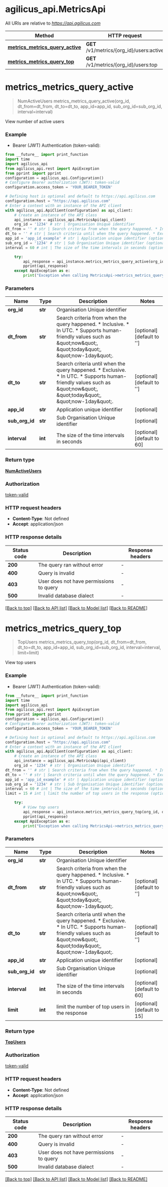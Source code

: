 # agilicus_api.MetricsApi

All URIs are relative to *https://api.agilicus.com*

Method | HTTP request | Description
------------- | ------------- | -------------
[**metrics_metrics_query_active**](MetricsApi.md#metrics_metrics_query_active) | **GET** /v1/metrics/{org_id}/users:active | 
[**metrics_metrics_query_top**](MetricsApi.md#metrics_metrics_query_top) | **GET** /v1/metrics/{org_id}/users:top | View top users


# **metrics_metrics_query_active**
> NumActiveUsers metrics_metrics_query_active(org_id, dt_from=dt_from, dt_to=dt_to, app_id=app_id, sub_org_id=sub_org_id, interval=interval)



View number of active users

### Example

* Bearer (JWT) Authentication (token-valid):
```python
from __future__ import print_function
import time
import agilicus_api
from agilicus_api.rest import ApiException
from pprint import pprint
configuration = agilicus_api.Configuration()
# Configure Bearer authorization (JWT): token-valid
configuration.access_token = 'YOUR_BEARER_TOKEN'

# Defining host is optional and default to https://api.agilicus.com
configuration.host = "https://api.agilicus.com"
# Enter a context with an instance of the API client
with agilicus_api.ApiClient(configuration) as api_client:
    # Create an instance of the API class
    api_instance = agilicus_api.MetricsApi(api_client)
    org_id = '1234' # str | Organisation Unique identifier
dt_from = '' # str | Search criteria from when the query happened. * Inclusive. * In UTC. * Supports human-friendly values such as \"now\", \"today\", \"now-1day\".  (optional) (default to '')
dt_to = '' # str | Search criteria until when the query happened. * Exclusive. * In UTC. * Supports human-friendly values such as \"now\", \"today\", \"now-1day\".  (optional) (default to '')
app_id = 'app_id_example' # str | Application unique identifier (optional)
sub_org_id = '1234' # str | Sub Organisation Unique identifier (optional)
interval = 60 # int | The size of the time intervals in seconds (optional) (default to 60)

    try:
        api_response = api_instance.metrics_metrics_query_active(org_id, dt_from=dt_from, dt_to=dt_to, app_id=app_id, sub_org_id=sub_org_id, interval=interval)
        pprint(api_response)
    except ApiException as e:
        print("Exception when calling MetricsApi->metrics_metrics_query_active: %s\n" % e)
```

### Parameters

Name | Type | Description  | Notes
------------- | ------------- | ------------- | -------------
 **org_id** | **str**| Organisation Unique identifier | 
 **dt_from** | **str**| Search criteria from when the query happened. * Inclusive. * In UTC. * Supports human-friendly values such as \&quot;now\&quot;, \&quot;today\&quot;, \&quot;now-1day\&quot;.  | [optional] [default to &#39;&#39;]
 **dt_to** | **str**| Search criteria until when the query happened. * Exclusive. * In UTC. * Supports human-friendly values such as \&quot;now\&quot;, \&quot;today\&quot;, \&quot;now-1day\&quot;.  | [optional] [default to &#39;&#39;]
 **app_id** | **str**| Application unique identifier | [optional] 
 **sub_org_id** | **str**| Sub Organisation Unique identifier | [optional] 
 **interval** | **int**| The size of the time intervals in seconds | [optional] [default to 60]

### Return type

[**NumActiveUsers**](NumActiveUsers.md)

### Authorization

[token-valid](../README.md#token-valid)

### HTTP request headers

 - **Content-Type**: Not defined
 - **Accept**: application/json

### HTTP response details
| Status code | Description | Response headers |
|-------------|-------------|------------------|
**200** | The query ran without error |  -  |
**400** | Query is invalid |  -  |
**403** | User does not have permissions to query |  -  |
**500** | Invalid database dialect |  -  |

[[Back to top]](#) [[Back to API list]](../README.md#documentation-for-api-endpoints) [[Back to Model list]](../README.md#documentation-for-models) [[Back to README]](../README.md)

# **metrics_metrics_query_top**
> TopUsers metrics_metrics_query_top(org_id, dt_from=dt_from, dt_to=dt_to, app_id=app_id, sub_org_id=sub_org_id, interval=interval, limit=limit)

View top users

### Example

* Bearer (JWT) Authentication (token-valid):
```python
from __future__ import print_function
import time
import agilicus_api
from agilicus_api.rest import ApiException
from pprint import pprint
configuration = agilicus_api.Configuration()
# Configure Bearer authorization (JWT): token-valid
configuration.access_token = 'YOUR_BEARER_TOKEN'

# Defining host is optional and default to https://api.agilicus.com
configuration.host = "https://api.agilicus.com"
# Enter a context with an instance of the API client
with agilicus_api.ApiClient(configuration) as api_client:
    # Create an instance of the API class
    api_instance = agilicus_api.MetricsApi(api_client)
    org_id = '1234' # str | Organisation Unique identifier
dt_from = '' # str | Search criteria from when the query happened. * Inclusive. * In UTC. * Supports human-friendly values such as \"now\", \"today\", \"now-1day\".  (optional) (default to '')
dt_to = '' # str | Search criteria until when the query happened. * Exclusive. * In UTC. * Supports human-friendly values such as \"now\", \"today\", \"now-1day\".  (optional) (default to '')
app_id = 'app_id_example' # str | Application unique identifier (optional)
sub_org_id = '1234' # str | Sub Organisation Unique identifier (optional)
interval = 60 # int | The size of the time intervals in seconds (optional) (default to 60)
limit = 15 # int | limit the number of top users in the response (optional) (default to 15)

    try:
        # View top users
        api_response = api_instance.metrics_metrics_query_top(org_id, dt_from=dt_from, dt_to=dt_to, app_id=app_id, sub_org_id=sub_org_id, interval=interval, limit=limit)
        pprint(api_response)
    except ApiException as e:
        print("Exception when calling MetricsApi->metrics_metrics_query_top: %s\n" % e)
```

### Parameters

Name | Type | Description  | Notes
------------- | ------------- | ------------- | -------------
 **org_id** | **str**| Organisation Unique identifier | 
 **dt_from** | **str**| Search criteria from when the query happened. * Inclusive. * In UTC. * Supports human-friendly values such as \&quot;now\&quot;, \&quot;today\&quot;, \&quot;now-1day\&quot;.  | [optional] [default to &#39;&#39;]
 **dt_to** | **str**| Search criteria until when the query happened. * Exclusive. * In UTC. * Supports human-friendly values such as \&quot;now\&quot;, \&quot;today\&quot;, \&quot;now-1day\&quot;.  | [optional] [default to &#39;&#39;]
 **app_id** | **str**| Application unique identifier | [optional] 
 **sub_org_id** | **str**| Sub Organisation Unique identifier | [optional] 
 **interval** | **int**| The size of the time intervals in seconds | [optional] [default to 60]
 **limit** | **int**| limit the number of top users in the response | [optional] [default to 15]

### Return type

[**TopUsers**](TopUsers.md)

### Authorization

[token-valid](../README.md#token-valid)

### HTTP request headers

 - **Content-Type**: Not defined
 - **Accept**: application/json

### HTTP response details
| Status code | Description | Response headers |
|-------------|-------------|------------------|
**200** | The query ran without error |  -  |
**400** | Query is invalid |  -  |
**403** | User does not have permissions to query |  -  |
**500** | Invalid database dialect |  -  |

[[Back to top]](#) [[Back to API list]](../README.md#documentation-for-api-endpoints) [[Back to Model list]](../README.md#documentation-for-models) [[Back to README]](../README.md)

